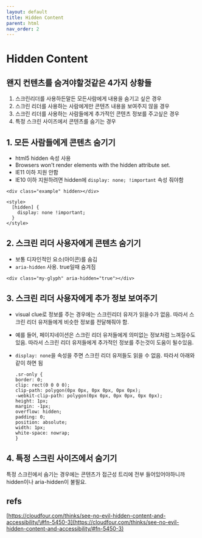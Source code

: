 ```yaml
---
layout: default
title: Hidden Content
parent: html
nav_order: 2
---
```


# Hidden Content

## 왠지 컨텐츠를 숨겨야할것같은 4가지 상황들

1. 스크린리더를 사용하든말든 모든사람에게 내용을 숨기고 싶은 경우
2. 스크린 리더를 사용하는 사람에게만 콘텐츠 내용을 보여주지 않을 경우
3. 스크린 리더를 사용하는 사람들에게 추가적인 콘텐츠 정보를 주고싶은 경우
4. 특정 스크린 사이즈에서 콘텐츠를 숨기는 경우

## 1. 모든 사람들에게 콘텐츠 숨기기

* html5 hidden 속성 사용
* Browsers won't render elements with the hidden attribute set.
* IE11 이하 지원 안함
* IE10 이하 지원하려면 hidden에 `display: none; !important` 속성 줘야함

```text
<div class="example" hidden></div>

<style>
  [hidden] {
    display: none !important;
  }
</style>
```

## 2. 스크린 리더 사용자에게 콘텐츠 숨기기

* 보통 디자인적인 요소(아이콘)를 숨김
* `aria-hidden` 사용. true일때 숨겨짐

```text
<div class="my-glyph" aria-hidden="true"></div>
```

## 3. 스크린 리더 사용자에게 추가 정보 보여주기

* visual clue로 정보를 주는 경우에는 스크린리더 유저가 읽을수가 없음. 따라서 스크린 리더 유저들에게 비슷한 정보를 전달해줘야 함.
* 예를 들어, 페이지네이션은 스크린 리더 유저들에게 의미없는 정보처럼 느껴질수도 있음. 따라서 스크린 리더 유저들에게 추가적인 정보를 주는것이 도움이 될수있음.
* `display: none`을 속성을 주면 스크린 리더 유저들도 읽을 수 없음. 따라서 아래와 같이 하면 됨

  ```text
  .sr-only {
  border: 0; 
  clip: rect(0 0 0 0); 
  clip-path: polygon(0px 0px, 0px 0px, 0px 0px);
  -webkit-clip-path: polygon(0px 0px, 0px 0px, 0px 0px);
  height: 1px; 
  margin: -1px;
  overflow: hidden;
  padding: 0;
  position: absolute;
  width: 1px;
  white-space: nowrap;
  }
  ```

## 4. 특정 스크린 사이즈에서 숨기기

특정 스크린에서 숨기는 경우에는 콘텐츠가 접근성 트리에 전부 들어있어야하니까 hidden이나 aria-hidden이 불필요.

## refs

[https://cloudfour.com/thinks/see-no-evil-hidden-content-and-accessibility/\#fn-5450-3](https://cloudfour.com/thinks/see-no-evil-hidden-content-and-accessibility/#fn-5450-3)

